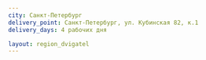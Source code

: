```yaml
---
city: Санкт-Петербург
delivery_point: Санкт-Петербург, ул. Кубинская 82, к.1
delivery_days: 4 рабочих дня

layout: region_dvigatel
---
```

